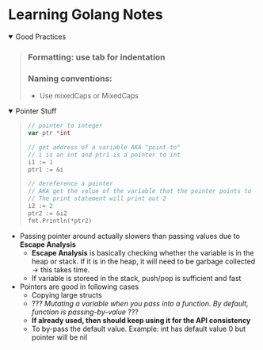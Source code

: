 # Learning Golang Notes

<details open>
    <summary>Good Practices</summary>
        <blockquote>

### Formatting: use tab for indentation
### Naming conventions:
- Use mixedCaps or MixedCaps
        <blockquote>
</details>  

<details open>
        <summary>Pointer Stuff</summary>
            <blockquote>

```go
// pointer to integer
var ptr *int 

// get address of a variable AKA "point to"
// i is an int and ptr1 is a pointer to int
i1 := 1
ptr1 := &i 

// dereference a pointer 
// AKA get the value of the variable that the pointer points to
// The print statement will print out 2
i2 := 2
ptr2 := &i2
fmt.Println(*ptr2) 
```
</blockquote>

- Passing pointer around actually slowers than passing values due to **Escape Analysis**
    - **Escape Analysis** is basically checking whether the variable is in the heap or stack. If it is in the heap, it will need to be garbage collected -> this takes time. 
    - If variable is storeed in the stack, push/pop is sufficient and fast
- Pointers are good in following cases
    - Copying large structs
    - ??? *Mutating a variable when you pass into a function. By default, function is passing-by-value* ???
    - **If already used, then should keep using it for the API consistency**
    - To by-pass the default value. Example: int has default value 0 but pointer will be nil

</details>